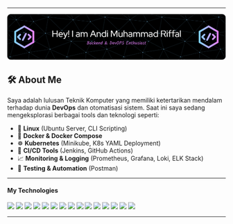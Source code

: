 
---
![Header](./github-header-image.png)
## 🛠️ About Me

Saya adalah lulusan Teknik Komputer yang memiliki ketertarikan mendalam terhadap dunia **DevOps** dan otomatisasi sistem. Saat ini saya sedang mengeksplorasi berbagai tools dan teknologi seperti:

- 🐧 **Linux** (Ubuntu Server, CLI Scripting)
- 🐳 **Docker & Docker Compose**
- ☸️ **Kubernetes** (Minikube, K8s YAML Deployment)
- 🔧 **CI/CD Tools** (Jenkins, GitHub Actions)
- 📈 **Monitoring & Logging** (Prometheus, Grafana, Loki, ELK Stack)
- 🧪 **Testing & Automation** (Postman)
---
#### My Technologies

<img src="https://img.shields.io/badge/Ansible-000000?style=for-the-badge&logo=ansible&logoColor=white"/>
<img src="https://img.shields.io/badge/Amazon_Web_Services-FF9900?style=for-the-badge&logo=amazonwebservices&logoColor=white"/>
<img src="https://img.shields.io/badge/Nginx-009639?style=for-the-badge&logo=nginx&logoColor=white"/>
<img src="https://img.shields.io/badge/React-20232A?style=for-the-badge&logo=react&logoColor=61DAFB"/>
<img src="https://img.shields.io/badge/Spring_Boot-6DB33F?style=for-the-badge&logo=spring-boot&logoColor=white"/>
<img src="https://img.shields.io/badge/Laravel-FF2D20?style=for-the-badge&logo=laravel&logoColor=white"/>
<img src="https://img.shields.io/badge/Docker-2CA5E0?style=for-the-badge&logo=docker&logoColor=white"/>
<img src="https://img.shields.io/badge/Ubuntu-E95420?style=for-the-badge&logo=ubuntu&logoColor=white"/>
<img src="https://img.shields.io/badge/Kibana-005571?style=for-the-badge&logo=Kibana&logoColor=white"/>
<img src="https://img.shields.io/badge/Prometheus-000000?style=for-the-badge&logo=prometheus&labelColor=000000"/>
<img src="https://img.shields.io/badge/Grafana-F2F4F9?style=for-the-badge&logo=grafana&logoColor=orange&labelColor=F2F4F9"/>
<img src="https://img.shields.io/badge/MySQL-005C84?style=for-the-badge&logo=mysql&logoColor=white"/>
<img src="https://img.shields.io/badge/Postman-FF6C37?style=for-the-badge&logo=Postman&logoColor=white"/>
<img src="https://img.shields.io/badge/Sonarqube-5190cf?style=for-the-badge&logo=sonarqube&logoColor=white"/>
<img src="https://img.shields.io/badge/Kubernetes-3069DE?style=for-the-badge&logo=kubernetes&logoColor=white"/>

---
